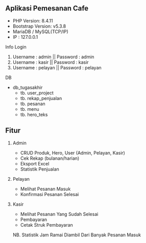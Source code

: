 ## Aplikasi Pemesanan Cafe

- PHP Version: 8.4.11
- Bootstrap Version: v5.3.8
- MariaDB / MySQL(TCP/IP)
- IP : 127.0.0.1

Info Login 
1. Username : admin || Password : admin
2. Username : kasir || Password : kasir
3. Username : pelayan || Password : pelayan

DB 
- db_tugasakhir
    - tb. user_project
    - tb. rekap_penjualan
    - tb. pesanan
    - tb. menu
    - tb. hero_teks

## Fitur 
1. Admin 
    - CRUD Produk, Hero, User (Admin, Pelayan, Kasir)
    - Cek Rekap (bulanan/harian)
    - Eksport Excel
    - Statistik Penjualan
2. Pelayan 
    - Melihat Pesanan Masuk 
    - Konfirmasi Pesanan Selesai 
3. Kasir 
    - Melihat Pesanan Yang Sudah Selesai 
    - Pembayaran 
    - Cetak Struk Pembayaran

    NB. Statistik Jam Ramai Diambil Dari Banyak Pesanan Masuk
